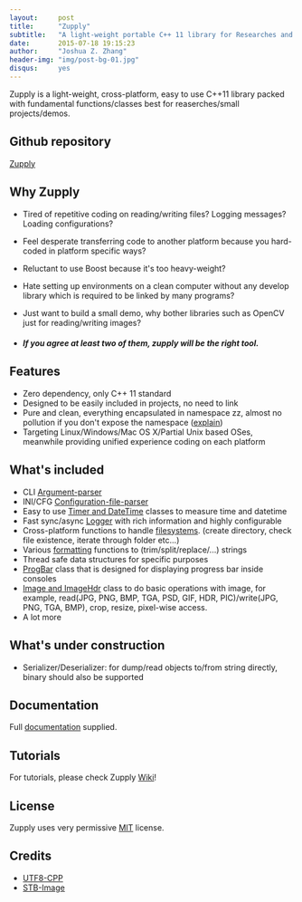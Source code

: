 ```yaml
---
layout:     post
title:      "Zupply"
subtitle:   "A light-weight portable C++ 11 library for Researches and Demos"
date:       2015-07-18 19:15:23
author:     "Joshua Z. Zhang"
header-img: "img/post-bg-01.jpg"
disqus:		yes
---
```


Zupply is a light-weight, cross-platform, easy to use C++11 library packed with fundamental functions/classes best for reaserches/small projects/demos.

## Github repository

[Zupply](https://github.com/ZhreShold/zupply)


## Why Zupply
- Tired of repetitive coding on reading/writing files? Logging messages? Loading configurations?
- Feel desperate transferring code to another platform because you hard-coded in platform specific ways?
- Reluctant to use Boost because it's too heavy-weight?
- Hate setting up environments on a clean computer without any develop library which is required to be linked by many programs?
- Just want to build a small demo, why bother libraries such as OpenCV just for reading/writing images?

- ##### If you agree at least two of them, zupply will be the right tool.

## Features
- Zero dependency, only C++ 11 standard
- Designed to be easily included in projects, no need to link
- Pure and clean, everything encapsulated in namespace zz, almost no pollution if you don't expose the namespace ([explain](https://github.com/ZhreShold/zupply/wiki/Why-not-single-file-and-header-only%3F))
- Targeting Linux/Windows/Mac OS X/Partial Unix based OSes, meanwhile providing unified experience coding on each platform

## What's included
- CLI [Argument-parser](https://github.com/ZhreShold/zupply/wiki/Argument-Parser)
- INI/CFG [Configuration-file-parser](https://github.com/ZhreShold/zupply/wiki/Configuration-file-parser)
- Easy to use [Timer and DateTime](https://github.com/ZhreShold/zupply/wiki/Date-and-Timer) classes to measure time and datetime
- Fast sync/async [Logger](https://github.com/ZhreShold/zupply/wiki/Logger) with rich information and highly configurable
- Cross-platform functions to handle [filesystems](https://github.com/ZhreShold/zupply/wiki/Filesystem). (create directory, check file existence, iterate through folder etc...)
- Various [formatting](https://github.com/ZhreShold/zupply/wiki/Format) functions to (trim/split/replace/...) strings
- Thread safe data structures for specific purposes
- [ProgBar](https://github.com/ZhreShold/zupply/wiki/Progress-Bar) class that is designed for displaying progress bar inside consoles
- [Image and ImageHdr](https://github.com/ZhreShold/zupply/wiki/Handle-image) class to do basic operations with image, for example, read(JPG, PNG, BMP, TGA, PSD, GIF, HDR, PIC)/write(JPG, PNG, TGA, BMP), crop, resize, pixel-wise access.
- A lot more

## What's under construction
- Serializer/Deserializer: for dump/read objects to/from string directly, binary should also be supported

## Documentation
Full [documentation](http://zhreshold.github.io/zupply/) supplied.

## Tutorials
For tutorials, please check Zupply [Wiki](https://github.com/ZhreShold/zupply/wiki)!

## License
Zupply uses very permissive [MIT](https://opensource.org/licenses/MIT) license.

## Credits
- [UTF8-CPP](http://utfcpp.sourceforge.net/)
- [STB-Image](https://github.com/nothings/stb)

